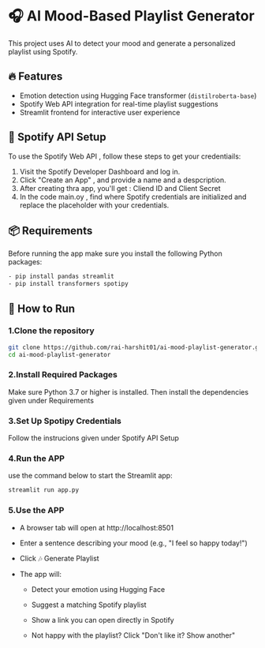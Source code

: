 # 🎧 AI Mood-Based Playlist Generator
This project uses AI to detect your mood and generate a personalized playlist using Spotify.

## 🔥 Features
- Emotion detection using Hugging Face transformer (`distilroberta-base`)
- Spotify Web API integration for real-time playlist suggestions
- Streamlit frontend for interactive user experience
## 🔑 Spotify API Setup 
To use the Spotify Web API , follow these steps to get your credentiails:
  1. Visit the Spotify Developer Dashboard and log in.
  2. Click "Create an App" , and provide a name and a despcription.
  3. After creating thra app, you'll get :
     Cliend ID and Client Secret
  4. In the code main.oy , find where Spotify credentials are initialized and replace the placeholder with your credentials.

## 📦 Requirements
  Before running the app make sure you install the following Python packages:
  ```bash
  - pip install pandas streamlit
  - pip install transformers spotipy
```
## 🚀 How to Run

### 1.Clone the repository
```bash
git clone https://github.com/rai-harshit01/ai-mood-playlist-generator.git
cd ai-mood-playlist-generator
```
### 2.Install Required Packages
Make sure Python 3.7 or higher is installed. Then install the dependencies given under Requirements

### 3.Set Up Spotipy Credentials 
Follow the instrucions given under Spotify API Setup

### 4.Run the APP
use the command below to start the Streamlit app:
```bash
streamlit run app.py
```
### 5.Use the APP
- A browser tab will open at http://localhost:8501

- Enter a sentence describing your mood (e.g., "I feel so happy today!")

- Click 🎶 Generate Playlist

- The app will:

  - Detect your emotion using Hugging Face
  
  - Suggest a matching Spotify playlist
  
  - Show a link you can open directly in Spotify
  
  - Not happy with the playlist? Click "Don't like it? Show another"




